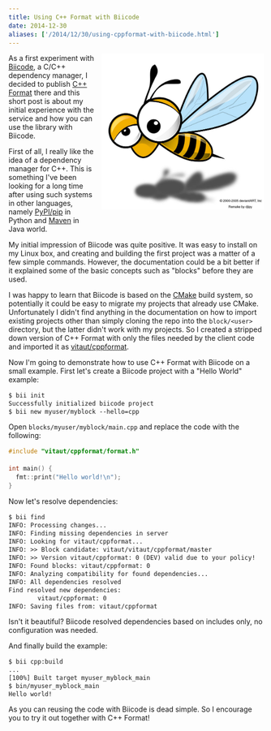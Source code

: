 ```yaml
---
title: Using C++ Format with Biicode
date: 2014-12-30
aliases: ['/2014/12/30/using-cppformat-with-biicode.html']
---
```


<div style="clear:right; float:right; margin-left:1em; margin-bottom:1em">
  <img src="/img/bee.jpg" width="320"  title="A mandatory image of a bee.">
</div>

As a first experiment with [Biicode](http://www.biicode.com/), a C/C++ dependency manager,
I decided to publish [C++ Format](https://github.com/cppformat/cppformat) there and this
short post is about my initial experience with the service and how you can use the library
with Biicode.

First of all, I really like the idea of a dependency manager for C++.
This is something I've been looking for a long time after using such systems in other languages,
namely [PyPI/pip](https://pypi.python.org/pypi) in Python and [Maven](http://maven.apache.org/)
in Java world.

My initial impression of Biicode was quite positive. It was easy to install on my Linux box,
and creating and building the first project was a matter of a few simple commands.
However, the documentation could be a bit better if it explained some of the basic concepts
such as "blocks" before they are used.

I was happy to learn that Biicode is based on the [CMake](http://www.cmake.org/) build system,
so potentially it could be easy to migrate my projects that already use CMake.
Unfortunately I didn't find
anything in the documentation on how to import existing projects other than simply cloning
the repo into the `block/<user>` directory, but the latter didn't work with my projects.
So I created a stripped down version of C++ Format with only the files needed by the
client code and imported it as [vitaut/cppformat](http://www.biicode.com/vitaut/cppformat).

Now I'm going to demonstrate how to use C++ Format with Biicode on a small example.
First let's create a Biicode project with a "Hello World" example:

```
$ bii init
Successfully initialized biicode project
$ bii new myuser/myblock --hello=cpp
```

Open `blocks/myuser/myblock/main.cpp` and replace the code with the following:

```c++
#include "vitaut/cppformat/format.h"

int main() {
  fmt::print("Hello world!\n");
}
```

Now let's resolve dependencies:

```
$ bii find
INFO: Processing changes...
INFO: Finding missing dependencies in server
INFO: Looking for vitaut/cppformat...
INFO: >> Block candidate: vitaut/vitaut/cppformat/master
INFO: >> Version vitaut/cppformat: 0 (DEV) valid due to your policy!
INFO: Found blocks: vitaut/cppformat: 0
INFO: Analyzing compatibility for found dependencies... 
INFO: All dependencies resolved
Find resolved new dependencies:
        vitaut/cppformat: 0
INFO: Saving files from: vitaut/cppformat
```

Isn't it beautiful? Biicode resolved dependencies based on includes only, no
configuration was needed.

And finally build the example:

```
$ bii cpp:build
...
[100%] Built target myuser_myblock_main
$ bin/myuser_myblock_main 
Hello world!
```

As you can reusing the code with Biicode is dead simple. So I encourage you
to try it out together with C++ Format!
